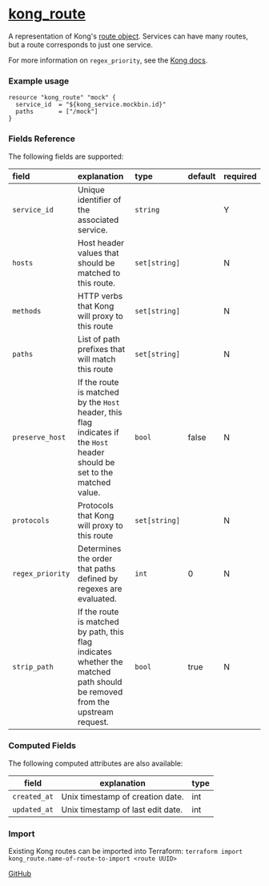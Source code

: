 # [kong_route](https://github.com/alexashley/terraform-provider-kong/tree/master/kong/provider/resource_kong_route.go)
A representation of Kong's [route object](https://docs.konghq.com/0.14.x/admin-api/#route-object).
Services can have many routes, but a route corresponds to just one service.

For more information on `regex_priority`, see the [Kong docs](https://docs.konghq.com/0.14.x/proxy/#evaluation-order).

### Example usage

```hcl
resource "kong_route" "mock" {
  service_id  = "${kong_service.mockbin.id}"
  paths       = ["/mock"]
}
```

### Fields Reference
The following fields are supported:


| field     | explanation     | type      | default     | required                         |
| :-------- | :-------------- | :-------- | :---------- | :------------------------------- |
|`service_id`|Unique identifier of the associated service. |`string`| | Y|
|`hosts`|Host header values that should be matched to this route. |`set[string]`| | N|
|`methods`|HTTP verbs that Kong will proxy to this route |`set[string]`| | N|
|`paths`|List of path prefixes that will match this route |`set[string]`| | N|
|`preserve_host`| If the route is matched by the `Host` header, this flag indicates if the `Host` header should be set to the matched value. |`bool`| false| N|
|`protocols`|Protocols that Kong will proxy to this route |`set[string]`| | N|
|`regex_priority`|Determines the order that paths defined by regexes are evaluated. |`int`| 0| N|
|`strip_path`| If the route is matched by path, this flag indicates whether the matched path should be removed from the upstream request. |`bool`| true| N|


### Computed Fields
The following computed attributes are also available:

| field     | explanation     | type    |
|-----------|-----------------|---------|
|`created_at`|Unix timestamp of creation date. |int|
|`updated_at`|Unix timestamp of last edit date. |int|

### Import
Existing Kong routes can be imported into Terraform:
`terraform import kong_route.name-of-route-to-import <route UUID>`

[GitHub](https://github.com/alexashley/terraform-provider-kong)
